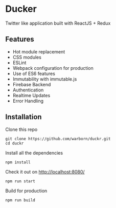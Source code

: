 # Ducker

Twitter like application built with ReactJS + Redux

## Features

- Hot module replacement
- CSS modules
- ESLint
- Webpack configuration for production
- Use of ES6 features
- Immutability with immutable.js
- Firebase Backend
- Authentication
- Realtime Updates
- Error Handling

## Installation

Clone this repo
```
git clone https://github.com/warborn/duckr.git
cd duckr
```

Install all the dependencies
```
npm install
```

Check it out on [http://localhost:8080/](http://localhost:8080)
```
npm run start
```

Build for production
```
npm run build
```